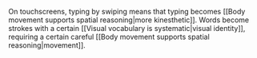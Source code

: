 On touchscreens, typing by swiping means that typing becomes [[Body movement supports spatial reasoning|more kinesthetic]]. Words become strokes with a certain [[Visual vocabulary is systematic|visual identity]], requiring a certain careful [[Body movement supports spatial reasoning|movement]].